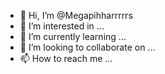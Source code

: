 - 👋 Hi, I’m @Megapihharrrrrs
- 👀 I’m interested in ...
- 🌱 I’m currently learning ...
- 💞️ I’m looking to collaborate on ...
- 📫 How to reach me ...

<!---
Megapihharrrrrs/Megapihharrrrrs is a ✨ special ✨ repository because its `README.md` (this file) appears on your GitHub profile.
You can click the Preview link to take a look at your changes.
--->
